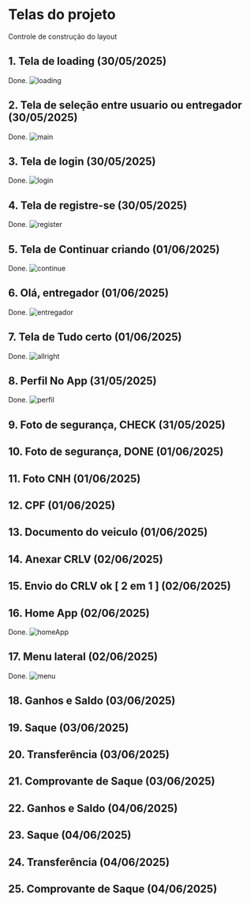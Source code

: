 # Telas do projeto
Controle de construção do layout

## 1. Tela de loading (30/05/2025)
Done.
![loading](./assets/screenshots/screen-1.png)
## 2. Tela de seleção entre usuario ou entregador (30/05/2025)
Done.
![main](./assets/screenshots/screen-2.png)
## 3. Tela de login (30/05/2025)
Done.
![login](./assets/screenshots/screen-3.png)
## 4. Tela de registre-se (30/05/2025)
Done.
![register](./assets/screenshots/screen-4.png)
## 5. Tela de Continuar criando (01/06/2025)
Done.
![continue](./assets/screenshots/screen-5.png)
## 6. Olá, entregador (01/06/2025)
Done.
![entregador](./assets/screenshots/screen-6.png)
## 7. Tela de Tudo certo (01/06/2025)
Done.
![allright](./assets/screenshots/screen-7.png)

## 8. Perfil No App (31/05/2025)
Done.
![perfil](./assets/screenshots/screen-10.png)

## 9. Foto de segurança, CHECK (31/05/2025)

## 10. Foto de segurança, DONE (01/06/2025)

## 11. Foto CNH (01/06/2025)

## 12. CPF (01/06/2025)

## 13. Documento do veiculo (01/06/2025)

## 14. Anexar CRLV (02/06/2025)

## 15. Envio do CRLV ok [ 2 em 1 ] (02/06/2025)

## 16. Home App (02/06/2025)
Done.
![homeApp](./assets/screenshots/screen-8.png)

## 17. Menu lateral (02/06/2025)
Done.
![menu](./assets/screenshots/screen-9.png)

## 18. Ganhos e Saldo (03/06/2025)

## 19. Saque (03/06/2025)

## 20. Transferência (03/06/2025)

## 21. Comprovante de Saque (03/06/2025)

## 22. Ganhos e Saldo (04/06/2025)

## 23. Saque (04/06/2025)

## 24. Transferência (04/06/2025)

## 25. Comprovante de Saque (04/06/2025)

